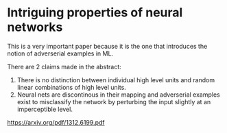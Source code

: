 # Intriguing properties of neural networks

This is a very important paper because it is the one that introduces the notion of adverserial examples in ML.

There are 2 claims made in the abstract:
  1. There is no distinction between individual high level units and random linear combinations of high level units.
  2. Neural nets are discontinous in their mapping and adverserial examples exist to misclassify the network by perturbing the input slightly at an imperceptible level.
  


https://arxiv.org/pdf/1312.6199.pdf
